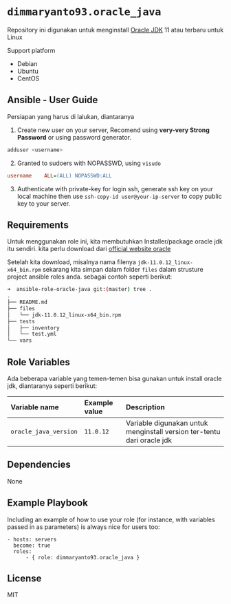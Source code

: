 `dimmaryanto93.oracle_java`
=========

Repository ini digunakan untuk menginstall [Oracle JDK](https://www.oracle.com/java/technologies/java-se-glance.html) 11 atau terbaru untuk Linux

Support platform

- Debian
- Ubuntu
- CentOS


Ansible - User Guide
------------

Persiapan yang harus di lalukan, diantaranya

1. Create new user on your server, Recomend using **very-very Strong Password** or using password generator. 
  ```bash
  adduser <username>
  ```

2. Granted to sudoers with NOPASSWD, using `visudo`
  ```ini
  username    ALL=(ALL) NOPASSWD:ALL
  ```

3. Authenticate with private-key for login ssh, generate ssh key on your local machine then use `ssh-copy-id user@your-ip-server` to copy public key to your server.


Requirements
------------

Untuk menggunakan role ini, kita membutuhkan Installer/package oracle jdk itu sendiri. kita perlu download dari [official website oracle](https://www.oracle.com/java/technologies/downloads/)

Setelah kita download, misalnya nama filenya `jdk-11.0.12_linux-x64_bin.rpm` sekarang kita simpan dalam folder `files` dalam strusture project ansible roles anda. sebagai contoh seperti berikut:

```bash
➜  ansible-role-oracle-java git:(master) tree .
.
├── README.md
├── files
│   └── jdk-11.0.12_linux-x64_bin.rpm
├── tests
│   ├── inventory
│   └── test.yml
└── vars
```

Role Variables
--------------

Ada beberapa variable yang temen-temen bisa gunakan untuk install oracle jdk, diantaranya seperti berikut:

| Variable name          | Example value | Description |
| :---                   | :---          | :---        |
| `oracle_java_version`  | `11.0.12`     | Variable digunakan untuk menginstall version ter-tentu dari oracle jdk |

Dependencies
------------

None

Example Playbook
----------------

Including an example of how to use your role (for instance, with variables passed in as parameters) is always nice for users too:

```ansible
- hosts: servers
  become: true
  roles:
      - { role: dimmaryanto93.oracle_java }
```

License
-------

MIT
